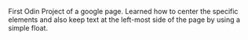 First Odin Project of a google page. Learned how to center the specific elements and also keep text at the 
left-most side of the page by using a simple float. 
